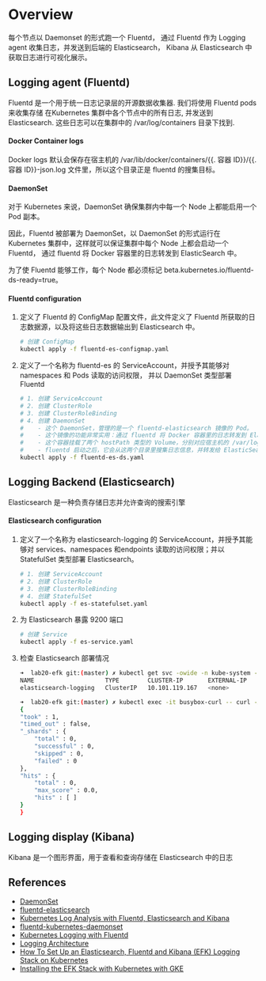 # Overview

每个节点以 Daemonset 的形式跑一个 Fluentd， 通过 Fluentd 作为 Logging agent 收集日志，并发送到后端的 Elasticsearch， Kibana 从 Elasticsearch 中获取日志进行可视化展示。

## Logging agent (Fluentd)

Fluentd 是一个用于统一日志记录层的开源数据收集器.
我们将使用 Fluentd pods 来收集存储 在Kubernetes 集群中各个节点中的所有日志, 并发送到Elasticsearch.
这些日志可以在集群中的 /var/log/containers 目录下找到.

#### Docker Container logs

Docker logs 默认会保存在宿主机的 /var/lib/docker/containers/{{. 容器 ID}}/{{. 容器 ID}}-json.log 文件里，所以这个目录正是 fluentd 的搜集目标。

#### DaemonSet

对于 Kubernetes 来说，DaemonSet 确保集群内中每一个 Node 上都能启用一个 Pod 副本。

因此，Fluentd 被部署为 DaemonSet，以 DaemonSet 的形式运行在 Kubernetes 集群中，这样就可以保证集群中每个 Node 上都会启动一个 Fluentd， 通过 fluentd 将 Docker 容器里的日志转发到 ElasticSearch 中。

为了使 Fluentd 能够工作，每个 Node 都必须标记 beta.kubernetes.io/fluentd-ds-ready=true。

#### Fluentd configuration

1. 定义了 Fluentd 的 ConfigMap 配置文件，此文件定义了 Fluentd 所获取的日志数据源，以及将这些日志数据输出到 Elasticsearch 中。

    ```bash
    # 创建 ConfigMap
    kubectl apply -f fluentd-es-configmap.yaml
    ```

2. 定义了一个名称为 fluentd-es 的 ServiceAccount，并授予其能够对 namespaces 和 Pods 读取的访问权限， 并以 DaemonSet 类型部署 Fluentd

    ```bash
    # 1. 创建 ServiceAccount
    # 2. 创建 ClusterRole
    # 3. 创建 ClusterRoleBinding
    # 4. 创建 DaemonSet
    #    - 这个 DaemonSet，管理的是一个 fluentd-elasticsearch 镜像的 Pod。
    #    - 这个镜像的功能非常实用：通过 fluentd 将 Docker 容器里的日志转发到 ElasticSearch 中
    #    - 这个容器挂载了两个 hostPath 类型的 Volume，分别对应宿主机的 /var/log 目录和 /var/lib/docker/containers 目录.
    #    - fluentd 启动之后，它会从这两个目录里搜集日志信息，并转发给 ElasticSearch 保存。
    kubectl apply -f fluentd-es-ds.yaml
    ```

## Logging Backend (Elasticsearch)

Elasticsearch 是一种负责存储日志并允许查询的搜索引擎

#### Elasticsearch configuration


1. 定义了一个名称为 elasticsearch-logging 的 ServiceAccount，并授予其能够对 services、namespaces 和endpoints 读取的访问权限；并以 StatefulSet 类型部署 Elasticsearch。

    ```bash
    # 1. 创建 ServiceAccount
    # 2. 创建 ClusterRole
    # 3. 创建 ClusterRoleBinding
    # 4. 创建 StatefulSet
    kubectl apply -f es-statefulset.yaml
    ```

2. 为 Elasticsearch 暴露 9200 端口

    ```bash
    # 创建 Service
    kubectl apply -f es-service.yaml
    ```

3. 检查 Elasticsearch 部署情况

    ```bash
    ➜  lab20-efk git:(master) ✗ kubectl get svc -owide -n kube-system -lk8s-app=elasticsearch-logging
    NAME                    TYPE        CLUSTER-IP       EXTERNAL-IP   PORT(S)    AGE       SELECTOR
    elasticsearch-logging   ClusterIP   10.101.119.167   <none>        9200/TCP   17m       k8s-app=elasticsearch-logging
    ```

    ```bash
    ➜  lab20-efk git:(master) ✗ kubectl exec -it busybox-curl -- curl -XGET '10.101.119.167:9200/_search?pretty'
    {
    "took" : 1,
    "timed_out" : false,
    "_shards" : {
        "total" : 0,
        "successful" : 0,
        "skipped" : 0,
        "failed" : 0
    },
    "hits" : {
        "total" : 0,
        "max_score" : 0.0,
        "hits" : [ ]
    }
    }
    ```

## Logging display (Kibana)

Kibana 是一个图形界面，用于查看和查询存储在 Elasticsearch 中的日志


## References

- [DaemonSet](https://kubernetes.io/docs/concepts/workloads/controllers/daemonset/)
- [fluentd-elasticsearch](https://github.com/kubernetes/kubernetes/tree/master/cluster/addons/fluentd-elasticsearch)
- [Kubernetes Log Analysis with Fluentd, Elasticsearch and Kibana](https://logz.io/blog/kubernetes-log-analysis/)
- [fluentd-kubernetes-daemonset](https://github.com/fluent/fluentd-kubernetes-daemonset)
- [Kubernetes Logging with Fluentd](https://docs.fluentd.org/v0.12/articles/kubernetes-fluentd)
- [Logging Architecture](https://kubernetes.io/docs/concepts/cluster-administration/logging/)
- [How To Set Up an Elasticsearch, Fluentd and Kibana (EFK) Logging Stack on Kubernetes](https://www.digitalocean.com/community/tutorials/how-to-set-up-an-elasticsearch-fluentd-and-kibana-efk-logging-stack-on-kubernetes)
- [Installing the EFK Stack with Kubernetes with GKE](https://logz.io/blog/install-efk/)

